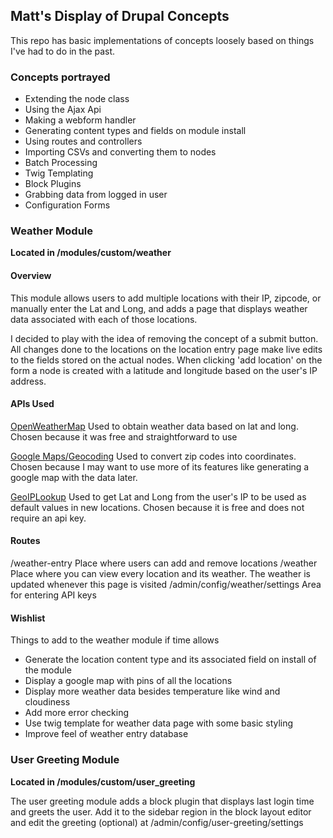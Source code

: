 
Matt's Display of Drupal Concepts
---------------------

This repo has basic implementations of concepts loosely based on things I've had to do in the past.

###  Concepts portrayed
- Extending the node class
- Using the Ajax Api
- Making a webform handler
- Generating content types and fields on module install
- Using routes and controllers
- Importing CSVs and converting them to nodes
- Batch Processing
- Twig Templating
- Block Plugins
- Grabbing data from logged in user
- Configuration Forms

### Weather Module
**Located in /modules/custom/weather**
#### Overview
This module allows users to add multiple locations with their IP, zipcode, or manually enter the Lat and Long, and adds a page that displays weather data associated with each of those locations.

I decided to play with the idea of removing the concept of a submit button. All changes done to the locations on the location entry page make live edits to the fields stored on the actual nodes. When clicking 'add location' on the form a node is created with a latitude and longitude based on the user's IP address.

#### APIs Used
[OpenWeatherMap](https://openweathermap.org/ "OpenWeatherMap") Used to obtain weather data based on lat and long. Chosen because it was free and straightforward to use

[Google Maps/Geocoding](https://developers.google.com/maps/documentation/geocoding/overview "Google Maps/Geocoding") Used to convert zip codes into coordinates. Chosen because I may want to use more of its features like generating a google map with the data later.

[GeoIPLookup](https://geoiplookup.io/ "GeoIPLookup") Used to get Lat and Long from the user's IP to be used as default values in new locations. Chosen because it is free and does not require an api key.

#### Routes
/weather-entry Place where users can add and remove locations
/weather Place where you can view every location and its weather. The weather is updated whenever this page is visited
/admin/config/weather/settings Area for entering API keys

#### Wishlist
Things to add to the weather module if time allows
* Generate the location content type and its associated field on install of the module
* Display a google map with pins of all the locations
* Display more weather data besides temperature like wind and cloudiness
* Add more error checking
* Use twig template for weather data page with some basic styling
* Improve feel of weather entry database
### User Greeting Module
**Located in /modules/custom/user_greeting**

The user greeting module adds a block plugin that displays last login time and greets the user.
Add it to the sidebar region in the block layout editor and edit the greeting (optional) at /admin/config/user-greeting/settings
